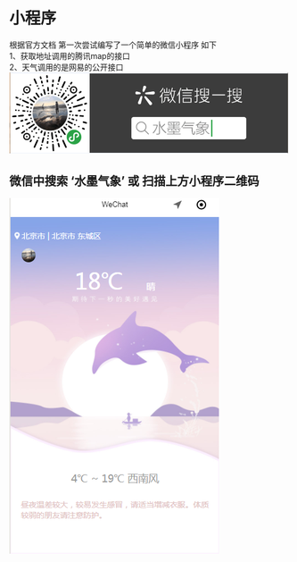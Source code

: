 # 小程序
根据官方文档 第一次尝试编写了一个简单的微信小程序  如下  
1、获取地址调用的腾讯map的接口  
2、天气调用的是网易的公开接口  
<img src="https://github.com/sunnymask/wechat-app/blob/master/img-folder/code.png?raw=true" width="500" alt="img"> 
## 微信中搜索 ‘水墨气象’ 或 扫描上方小程序二维码
![Image text](https://github.com/sunnymask/wechat-app/blob/master/img-folder/pic.png?raw=true)
